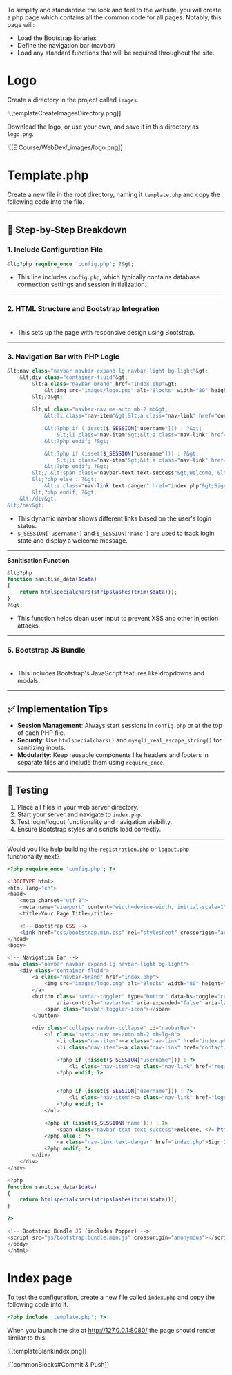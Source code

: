 To simplify and standardise the look and feel to the website, you will create a php page which contains all the common code for all pages. Notably, this page will:
- Load the Bootstrap libraries
- Define the navigation bar (navbar)
- Load any standard functions that will be required throughout the site.

# Logo

Create a directory in the project called `images`.

![[templateCreateImagesDirectory.png]]

Download the logo, or use your own, and save it in this directory as `logo.png`.

![[E Course/WebDev/_images/logo.png]]



# Template.php

Create a new file in the root directory, naming it `template.php` and copy the following code into the file. 

---

## 🧩 Step-by-Step Breakdown

### 1. **Include Configuration File**

```Php
&lt;?php require_once 'config.php'; ?&gt;
```

- This line includes `config.php`, which typically contains database connection settings and session initialization.

---

### 2. **HTML Structure and Bootstrap Integration**

![](data:image/png;base64,iVBORw0KGgoAAAANSUhEUgAAA+gAAAAKCAYAAAAnx3TwAAABBklEQVR4AezXMQqAMBAEQPH/jxabNIIixOTWjCCIQtybq3bfXAQIECBAgAABAgQIECBAgMB0gY8L+vT5BCBAgAABAgQIECBAgAABAhEC2QU9glhIAgQIECBAgAABAgQIECDwLKCg3xj5RIAAAQIECBAgQIAAAQIERgko6KOkr//xhgABAgQIECBAgAABAgQINAEFvVH87cE8BAgQIECAAAECBAgQIJAkoKAnbatSVlkIECBAgAABAgQIECBAoKuAgt6V02G9BJxDgAABAgQIECBAgACB1QQU9NU2bt5TwE2AAAECBAgQIECAAIFyAgp6uZUIlC9gAgIECBAgQIAAAQIECLwXOAAAAP//9cOhhAAAAAZJREFUAwBT4QAVqieVXgAAAABJRU5ErkJggg==)

- This sets up the page with responsive design using Bootstrap.

---

### 3. **Navigation Bar with PHP Logic**

```Php
&lt;nav class="navbar navbar-expand-lg navbar-light bg-light"&gt;
    &lt;div class="container-fluid"&gt;
        &lt;a class="navbar-brand" href="index.php"&gt;
            &lt;img src="images/logo.png" alt="Blocks" width="80" height="80"&gt;
        &lt;/a&gt;
        ...
        &lt;ul class="navbar-nav me-auto mb-2 mb&gt;
            &lt;li class="nav-item"&gt;&lt;a class="nav-link" href="contact.php"&gt;Contact us&lt;/a&gt;&lt;/li&gt;

            &lt;?php if (!isset($_SESSION["username"])) : ?&gt;
                &lt;li class="nav-item"&gt;&lt;a class="nav-link" href="registration.php"&gt;Registration&lt;/a&gt;&lt;/li&gt;
            &lt;?php endif; ?&gt;

            &lt;?php if (isset($_SESSION["username"])) : ?&gt;
                &lt;li class="nav-item"&gt;&lt;a class="nav-link" href="logout.php" title="Logout"&gt;Logout&lt;/a&gt;&lt;/li&gt;
            &lt;?php endif; ?&gt;
        &lt;/ &lt;span class="navbar-text text-success"&gt;Welcome, &lt;?= htmlspecialchars($_SESSION['name']) ?&gt;&lt;/span&gt;
        &lt;?php else : ?&gt;
            &lt;a class="nav-link text-danger" href="index.php"&gt;Sign In&lt;/a&gt;
        &lt;?php endif; ?&gt;
    &lt;/div&gt;
&lt;/nav&gt;
```

- This dynamic navbar shows different links based on the user's login status.
- `$_SESSION['username']` and `$_SESSION['name']` are used to track login state and display a welcome message.

---

**Sanitisation Function**

```Php
&lt;?php
function sanitise_data($data)
{
    return htmlspecialchars(stripslashes(trim($data)));
}
?&gt;
```

- This function helps clean user input to prevent XSS and other injection attacks.

---

### 5. **Bootstrap JS Bundle**

![](data:image/png;base64,iVBORw0KGgoAAAANSUhEUgAAA+gAAAAKCAYAAAAnx3TwAAABBklEQVR4AezXMQqAMBAEQPH/jxabNIIixOTWjCCIQtybq3bfXAQIECBAgAABAgQIECBAgMB0gY8L+vT5BCBAgAABAgQIECBAgAABAhEC2QU9glhIAgQIECBAgAABAgQIECDwLKCg3xj5RIAAAQIECBAgQIAAAQIERgko6KOkr//xhgABAgQIECBAgAABAgQINAEFvVH87cE8BAgQIECAAAECBAgQIJAkoKAnbatSVlkIECBAgAABAgQIECBAoKuAgt6V02G9BJxDgAABAgQIECBAgACB1QQU9NU2bt5TwE2AAAECBAgQIECAAIFyAgp6uZUIlC9gAgIECBAgQIAAAQIECLwXOAAAAP//9cOhhAAAAAZJREFUAwBT4QAVqieVXgAAAABJRU5ErkJggg==)

- This includes Bootstrap's JavaScript features like dropdowns and modals.

---

## ✅ Implementation Tips

- **Session Management**: Always start sessions in `config.php` or at the top of each PHP file.
- **Security**: Use `htmlspecialchars()` and `mysqli_real_escape_string()` for sanitizing inputs.
- **Modularity**: Keep reusable components like headers and footers in separate files and include them using `require_once`.

---

## 🧪 Testing

1. Place all files in your web server directory.
2. Start your server and navigate to `index.php`.
3. Test login/logout functionality and navigation visibility.
4. Ensure Bootstrap styles and scripts load correctly.

---

Would you like help building the `registration.php` or `logout.php` functionality next?


```php
<?php require_once 'config.php'; ?>

<!DOCTYPE html>
<html lang="en">
<head>
    <meta charset="utf-8">
    <meta name="viewport" content="width=device-width, initial-scale=1">
    <title>Your Page Title</title>

    <!-- Bootstrap CSS -->
    <link href="css/bootstrap.min.css" rel="stylesheet" crossorigin="anonymous">
</head>
<body>

<!-- Navigation Bar -->
<nav class="navbar navbar-expand-lg navbar-light bg-light">
    <div class="container-fluid">
        <a class="navbar-brand" href="index.php">
            <img src="images/logo.png" alt="Blocks" width="80" height="80">
        </a>
        <button class="navbar-toggler" type="button" data-bs-toggle="collapse" data-bs-target="#navbarNav"
                aria-controls="navbarNav" aria-expanded="false" aria-label="Toggle navigation">
            <span class="navbar-toggler-icon"></span>
        </button>

        <div class="collapse navbar-collapse" id="navbarNav">
            <ul class="navbar-nav me-auto mb-2 mb-lg-0">
                <li class="nav-item"><a class="nav-link" href="index.php">Home</a></li>
                <li class="nav-item"><a class="nav-link" href="contact.php">Contact us</a></li>

                <?php if (!isset($_SESSION["username"])) : ?>
                    <li class="nav-item"><a class="nav-link" href="registration.php">Registration</a></li>
                <?php endif; ?>


                <?php if (isset($_SESSION["username"])) : ?>
                    <li class="nav-item"><a class="nav-link" href="logout.php" title="Logout">Logout</a></li>
                <?php endif; ?>
            </ul>

            <?php if (isset($_SESSION['name'])) : ?>
                <span class="navbar-text text-success">Welcome, <?= htmlspecialchars($_SESSION['name']) ?></span>
            <?php else : ?>
                <a class="nav-link text-danger" href="index.php">Sign In</a>
            <?php endif; ?>
        </div>
    </div>
</nav>

<?php
function sanitise_data($data)
{
    return htmlspecialchars(stripslashes(trim($data)));
}

?>

<!-- Bootstrap Bundle JS (includes Popper) -->
<script src="js/bootstrap.bundle.min.js" crossorigin="anonymous"></script>
</body>
</html>


```

# Index page

To test the configuration, create a new file called `index.php` and copy the following code into it.

```php
<?php include 'template.php'; ?>
```

When you launch the site at http://127.0.0.1:8080/ the page should render similar to this:

![[templateBlankIndex.png]]


![[commonBlocks#Commit & Push]]